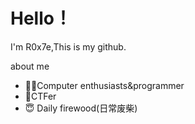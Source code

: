 # Hello！
I'm R0x7e,This is my github.

about me

 - 👨‍💻Computer enthusiasts&programmer
 - 🥹CTFer
 - 😇 Daily firewood(日常废柴)

